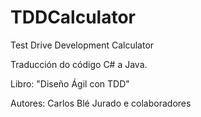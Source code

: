 TDDCalculator
=============

Test Drive Development Calculator

Traducción do código C# a Java.

Libro: "Diseño Ágil con TDD"

Autores: Carlos Blé Jurado e colaboradores
